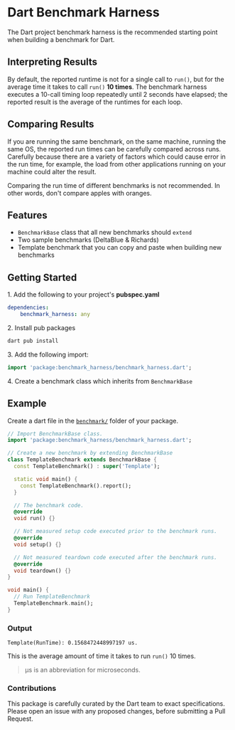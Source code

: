 # Dart Benchmark Harness

The Dart project benchmark harness is the recommended starting point when building a benchmark for Dart.

## Interpreting Results

By default, the reported runtime is not for a single call to `run()`, but for
the average time it takes to call `run()` __10 times__. The
benchmark harness executes a 10-call timing loop repeatedly until 2 seconds
have elapsed; the reported result is the average of the runtimes for each
loop.

## Comparing Results

If you are running the same benchmark, on the same machine, running the same OS,
the reported run times can be carefully compared across runs.
Carefully because there are a variety of factors which
could cause error in the run time, for example, the load from
other applications running on your machine could alter the result.

Comparing the run time of different benchmarks is not recommended. 
In other words, don't compare apples with oranges.

## Features

* `BenchmarkBase` class that all new benchmarks should `extend`
* Two sample benchmarks (DeltaBlue & Richards)
* Template benchmark that you can copy and paste when building new benchmarks

## Getting Started

1\. Add the following to your project's **pubspec.yaml**

```yaml
dependencies:
    benchmark_harness: any
```

2\. Install pub packages

```sh
dart pub install
```

3\. Add the following import:

```dart
import 'package:benchmark_harness/benchmark_harness.dart';
```

4\. Create a benchmark class which inherits from `BenchmarkBase`

## Example

Create a dart file in the [`benchmark/`](https://dart.dev/tools/pub/package-layout#tests-and-benchmarks)
folder of your package.

```dart
// Import BenchmarkBase class.
import 'package:benchmark_harness/benchmark_harness.dart';

// Create a new benchmark by extending BenchmarkBase
class TemplateBenchmark extends BenchmarkBase {
  const TemplateBenchmark() : super('Template');

  static void main() {
    const TemplateBenchmark().report();
  }

  // The benchmark code.
  @override
  void run() {}

  // Not measured setup code executed prior to the benchmark runs.
  @override
  void setup() {}

  // Not measured teardown code executed after the benchmark runs.
  @override
  void teardown() {}
}

void main() {
  // Run TemplateBenchmark
  TemplateBenchmark.main();
}
```

### Output

```console
Template(RunTime): 0.1568472448997197 us.
```

This is the average amount of time it takes to run `run()` 10 times.
> µs is an abbreviation for microseconds.

### Contributions

This package is carefully curated by the Dart team to exact specifications. Please open an issue with any proposed changes, before submitting a Pull Request.
